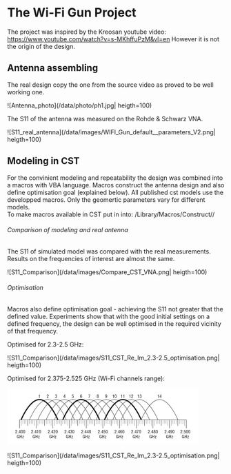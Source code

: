 # The Wi-Fi Gun Project

The project was inspired by the Kreosan youtube video:
https://www.youtube.com/watch?v=s-MKhffuPzM&vl=en
However it is not the origin of the design.

## Antenna assembling
The real design copy the one from the source video as proved to be well working one.

![Antenna_photo](/data/photo/ph1.jpg| heigth=100)

The S11 of the antenna was measured on the Rohde & Schwarz VNA.

![S11_real_antenna](/data/images/WIFI_Gun_default__parameters_V2.png| heigth=100)

## Modeling in CST

For the convinient modeling and repeatability the design was combined into a macros with VBA language.
Macros construct the antenna design and also define optimisation goal (explained below).
All published cst models use the developped macros. Only the geomertic parameters vary for different models.  
To make macros available in CST put in into:
<CST folder>/Library/Macros/Construct/<create some folder>/

###### Comparison of modeling and real antenna
The S11 of simulated model was compared with the real measurements. Results on the frequencies of interest are almost the same. 

![S11_Comparison](/data/images/Compare_CST_VNA.png| heigth=100)

###### Optimisation
Macros also define optimisation goal - achieving the S11 not greater that the defined value.
Experiments show that with the good initial settings on a defined frequency, the design can be well optimised in the required vicinity of that frequency.

Optimised for 2.3-2.5 GHz:

![S11_Comparison](/data/images/S11_CST_Re_Im_2.3-2.5_optimisation.png| heigth=100)

Optimised for 2.375-2.525 GHz (Wi-Fi channels range):

![S11_Comparison](/data/images/wi-fi_2.4GHz_channel_overlay.jpg)

![S11_Comparison](/data/images/S11_CST_Re_Im_2.3-2.5_optimisation.png| heigth=100)
